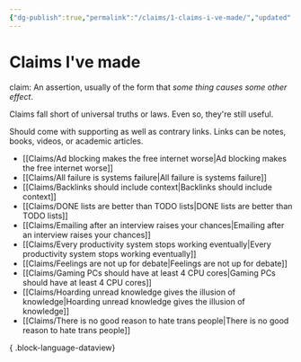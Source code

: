 ```yaml
---
{"dg-publish":true,"permalink":"/claims/1-claims-i-ve-made/","updated":"2025-05-30T22:21:12.688-07:00"}
---
```


# Claims I've made

claim: An assertion, usually of the form that *some thing causes some other effect*.

Claims fall short of universal truths or laws. Even so, they're still useful.

Should come with supporting as well as contrary links. Links can be notes, books, videos, or academic articles.

- [[Claims/Ad blocking makes the free internet worse\|Ad blocking makes the free internet worse]]
- [[Claims/All failure is systems failure\|All failure is systems failure]]
- [[Claims/Backlinks should include context\|Backlinks should include context]]
- [[Claims/DONE lists are better than TODO lists\|DONE lists are better than TODO lists]]
- [[Claims/Emailing after an interview raises your chances\|Emailing after an interview raises your chances]]
- [[Claims/Every productivity system stops working eventually\|Every productivity system stops working eventually]]
- [[Claims/Feelings are not up for debate\|Feelings are not up for debate]]
- [[Claims/Gaming PCs should have at least 4 CPU cores\|Gaming PCs should have at least 4 CPU cores]]
- [[Claims/Hoarding unread knowledge gives the illusion of knowledge\|Hoarding unread knowledge gives the illusion of knowledge]]
- [[Claims/There is no good reason to hate trans people\|There is no good reason to hate trans people]]

{ .block-language-dataview}
